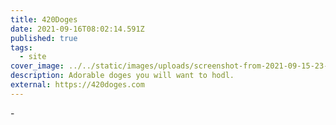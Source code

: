 ```yaml
---
title: 420Doges
date: 2021-09-16T08:02:14.591Z
published: true
tags:
  - site
cover_image: ../../static/images/uploads/screenshot-from-2021-09-15-23-22-34.png
description: Adorable doges you will want to hodl.
external: https://420doges.com
---
```

\-
